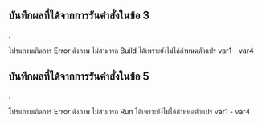 ## บันทึกผลที่ได้จากการรันคำสั่งในข้อ 3

.[](/Pictures/pic_3.png)

โปรแกรมเกิดการ Error ดังภาพ ไม่สามารถ Build ได้เพราะยังไม่ได้กำหนดตัวแปร var1 - var4

## บันทึกผลที่ได้จากการรันคำสั่งในข้อ 5

.[](/Pictures/pic_3.png)

โปรแกรมเกิดการ Error ดังภาพ ไม่สามารถ Run ได้เพราะยังไม่ได้กำหนดตัวแปร var1 - var4


